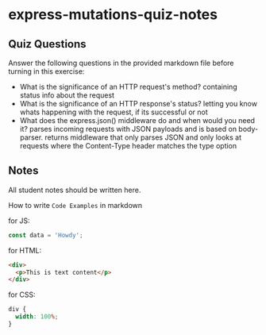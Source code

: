 # express-mutations-quiz-notes

## Quiz Questions

Answer the following questions in the provided markdown file before turning in this exercise:

- What is the significance of an HTTP request's method?
  containing status info about the request
- What is the significance of an HTTP response's status?
  letting you know whats happening with the request, if its successful or not
- What does the express.json() middleware do and when would you need it?
  parses incoming requests with JSON payloads and is based on body-parser. returns middleware that only parses JSON and only looks at requests where the Content-Type header matches the type option

## Notes

All student notes should be written here.

How to write `Code Examples` in markdown

for JS:

```javascript
const data = 'Howdy';
```

for HTML:

```html
<div>
  <p>This is text content</p>
</div>
```

for CSS:

```css
div {
  width: 100%;
}
```
